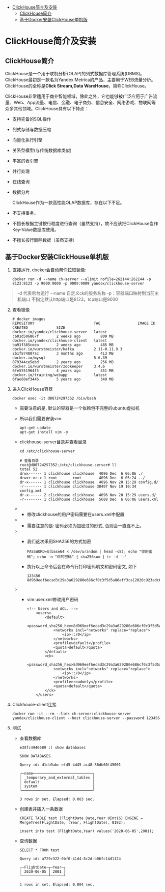 * [ClickHouse简介及安装](#clickhouse简介及安装)
  * [ClickHouse简介](#clickhouse简介)
  * [基于Docker安装ClickHouse单机版](#基于docker安装clickhouse单机版)
  
# ClickHouse简介及安装

## ClickHouse简介

ClickHouse是一个用于联机分析(OLAP)的列式数据库管理系统(DBMS)。ClickHouse最初是一款名为Yandex.Metrica的产品，主要用于WEB流量分析。ClickHouse的全称是**Click Stream,Data WareHouse**，简称ClickHouse。



ClickHouse非常适用于商业智能领域，除此之外，它也能够被广泛应用于广告流量、Web、App流量、电信、金融、电子商务、信息安全、网络游戏、物联网等众多其他领域。ClickHouse具有以下特点：

- 支持完备的SQL操作

- 列式存储与数据压缩

- 向量化执行引擎

- 关系型模型(与传统数据库类似)

- 丰富的表引擎

- 并行处理

- 在线查询

- 数据分片

  

  ClickHouse作为一款高性能OLAP数据库，存在以下不足。

- 不支持事务。

- 不擅长根据主键按行粒度进行查询（虽然支持），故不应该把ClickHouse当作Key-Value数据库使用。

- 不擅长按行删除数据（虽然支持）



## 基于Docker安装ClickHouse单机版

1. 直接运行, docker会自动帮你拉取镜像:

   ```shell
   docker run -d --name ch-server --ulimit nofile=262144:262144 -p 8123:8123 -p 9000:9000 -p 9009:9009 yandex/clickhouse-server
   ```

> -d  代表后台运行 --name 自定义ck的服务名称 -p：容器端口映射到当前主机端口 不指定默认http端口是8123，tcp端口是9000

2. 查看镜像

   ```shell
   # docker images
   REPOSITORY                           TAG                 IMAGE ID            CREATED             SIZE
   docker.io/yandex/clickhouse-server   latest              c601d506867f        2 weeks ago         809 MB
   docker.io/yandex/clickhouse-client   latest              ba91f385ceea        2 weeks ago         485 MB
   docker.io/wurstmeister/kafka         2.11-0.11.0.3       2b1f874807ac        3 months ago        413 MB
   docker.io/mysql                      5.6.39              079344ce5ebd        2 years ago         256 MB
   docker.io/wurstmeister/zookeeper     3.4.6               6fe5551964f5        4 years ago         451 MB
   docker.io/training/webapp            latest              6fae60ef3446        5 years ago         349 MB
   ```



3. 进入ClickHouse容器

   ```shell
   docker exec -it d00724297352 /bin/bash
   ```

   - 需要注意的是, 默认的容器是一个依赖包不完整的ubuntu虚拟机

   - 所以我们需要安装vim

     ```shell
     apt-get update
     apt-get install vim -y
     
     ```

   - clickhouse-server目录并查看目录

     ```shell
     cd /etc/clickhouse-server
     
     # 查看目录
     root@d00724297352:/etc/clickhouse-server# ll
     total 52
     drwx------ 1 clickhouse clickhouse  4096 Dec  6 06:06 ./
     drwxr-xr-x 1 root       root        4096 Dec  6 05:24 ../
     dr-x------ 1 clickhouse clickhouse  4096 Nov 20 15:29 config.d/
     -r-------- 1 clickhouse clickhouse 38407 Nov 19 10:34 config.xml
     dr-x------ 2 clickhouse clickhouse  4096 Nov 20 15:29 users.d/
     -r-------- 1 clickhouse clickhouse  5688 Dec  6 06:06 users.xml
     ```

   - - 修改clickhouse的用户密码需要在users.xml中配置

   - - 需要注意的是: 密码必须为加密过的形式, 否则会一直连不上。

   - - 我们这次采用SHA256的方式加密

       ```shell
       PASSWORD=$(base64 < /dev/urandom | head -c8); echo "你的密码"; echo -n "你的密码" | sha256sum | tr -d '-'
       
       ```

     - 执行以上命令后会在命令行打印密码明文和密码密文, 如下

       ```shell
       123456
       8d969eef6ecad3c29a3a629280e686cf0c3f5d5a86aff3ca12020c923adc6c92
       ```

   - - vim user.xml修改用户密码

       ```shell
       <!-- Users and ACL. -->
           <users>
               <default>
                   <password_sha256_hex>8d969eef6ecad3c29a3a629280e686cf0c3f5d5a86aff3ca12020c923adc6c92</password_sha256_hex>
                   <networks incl="networks" replace="replace">
                       <ip>::/0</ip>
                   </networks>
                   <profile>default</profile>
                   <quota>default</quota>
               </default>
               <ck>
                   <password_sha256_hex>8d969eef6ecad3c29a3a629280e686cf0c3f5d5a86aff3ca12020c923adc6c92</password_sha256_hex>
                   <networks incl="networks" replace="replace">
                       <ip>::/0</ip>
                   </networks>
                   <profile>readonly</profile>
                   <quota>default</quota>
               </ck>
           </users>
       ```

4. Clickhouse-client连接

   ```shell
   docker run -it --rm --link ch-server:clickhouse-server yandex/clickhouse-client --host clickhouse-server --password 123456
   ```

5. 测试

   - 查看数据库

     ```shell
     e38fc4946689 :) show databases
     
     SHOW DATABASES
     
     Query id: d1cb9abc-ef45-4d45-ac48-86db60f45001
     
     ┌─name───────────────────────────┐
     │ _temporary_and_external_tables │
     │ default                        │
     │ system                         │
     └────────────────────────────────┘
     
     3 rows in set. Elapsed: 0.003 sec.
     ```

   - 创建表并插入一条数据

     ```shell
     CREATE TABLE test (FlightDate Date,Year UInt16) ENGINE = MergeTree(FlightDate, (Year, FlightDate), 8192);
      
     insert into test (FlightDate,Year) values('2020-06-05',2001);
     
     ```

   - 查询数据

     ```shell
     SELECT * FROM test
     
     Query id: a729c322-0bf0-41d4-8c2d-b06fc14d1124
     
     ┌─FlightDate─┬─Year─┐
     │ 2020-06-05 │ 2001 │
     └────────────┴──────┘
     
     1 rows in set. Elapsed: 0.004 sec. 
     ```
